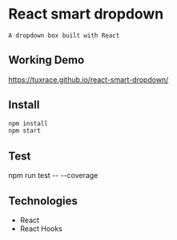 # React smart dropdown
    A dropdown box built with React

## Working Demo
https://tuxrace.github.io/react-smart-dropdown/

## Install

```bash
npm install
npm start
```

## Test

npm run test -- --coverage

## Technologies
 - React
 - React Hooks